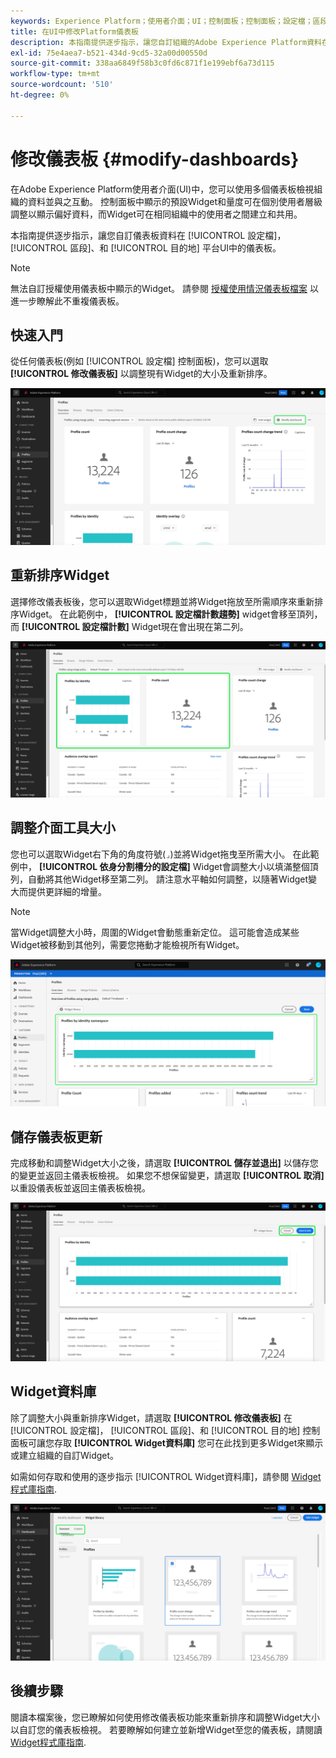 ```yaml
---
keywords: Experience Platform；使用者介面；UI；控制面板；控制面板；設定檔；區段；目的地；授權使用情況
title: 在UI中修改Platform儀表板
description: 本指南提供逐步指示，讓您自訂組織的Adobe Experience Platform資料在儀表板中的顯示方式。
exl-id: 75e4aea7-b521-434d-9cd5-32a00d00550d
source-git-commit: 338aa6849f58b3c0fd6c871f1e199ebf6a73d115
workflow-type: tm+mt
source-wordcount: '510'
ht-degree: 0%

---
```


# 修改儀表板 {#modify-dashboards}

在Adobe Experience Platform使用者介面(UI)中，您可以使用多個儀表板檢視組織的資料並與之互動。 控制面板中顯示的預設Widget和量度可在個別使用者層級調整以顯示偏好資料，而Widget可在相同組織中的使用者之間建立和共用。

本指南提供逐步指示，讓您自訂儀表板資料在 [!UICONTROL 設定檔]， [!UICONTROL 區段]、和 [!UICONTROL 目的地] 平台UI中的儀表板。

>[!NOTE]
>
>無法自訂授權使用儀表板中顯示的Widget。 請參閱 [授權使用情況儀表板檔案](../guides/license-usage.md) 以進一步瞭解此不重複儀表板。

## 快速入門

從任何儀表板(例如 [!UICONTROL 設定檔] 控制面板)，您可以選取 **[!UICONTROL 修改儀表板]** 以調整現有Widget的大小及重新排序。

![會反白顯示「修改」圖示板的「輪廓」圖示板。](../images/customization/modify-dashboard.png)

## 重新排序Widget

選擇修改儀表板後，您可以選取Widget標題並將Widget拖放至所需順序來重新排序Widget。 在此範例中， **[!UICONTROL 設定檔計數趨勢]** widget會移至頂列，而 **[!UICONTROL 設定檔計數]** Widget現在會出現在第二列。

![反白顯示具有兩個重新排序Widget的「設定檔」儀表板。](../images/customization/move-widget.png)

## 調整介面工具大小

您也可以選取Widget右下角的角度符號(`⌟`)並將Widget拖曳至所需大小。 在此範例中， **[!UICONTROL 依身分割槽分的設定檔]** Widget會調整大小以填滿整個頂列，自動將其他Widget移至第二列。 請注意水平軸如何調整，以隨著Widget變大而提供更詳細的增量。

>[!NOTE]
>
>當Widget調整大小時，周圍的Widget會動態重新定位。 這可能會造成某些Widget被移動到其他列，需要您捲動才能檢視所有Widget。

![反白顯示調整大小的Widget的「設定檔」圖示板。](../images/customization/resize-widget.png)

## 儲存儀表板更新

完成移動和調整Widget大小之後，請選取 **[!UICONTROL 儲存並退出]** 以儲存您的變更並返回主儀表板檢視。 如果您不想保留變更，請選取 **[!UICONTROL 取消]** 以重設儀表板並返回主儀表板檢視。

![「設定檔」圖示板會反白顯示「取消」和「儲存並退出」。](../images/customization/save-changes.png)

## Widget資料庫

除了調整大小與重新排序Widget，請選取 **[!UICONTROL 修改儀表板]** 在 [!UICONTROL 設定檔]， [!UICONTROL 區段]、和 [!UICONTROL 目的地] 控制面板可讓您存取 **[!UICONTROL Widget資料庫]** 您可在此找到更多Widget來顯示或建立組織的自訂Widget。

如需如何存取和使用的逐步指示 [!UICONTROL Widget資料庫]，請參閱 [Widget程式庫指南](widget-library.md).

![反白顯示「標準」和「自訂」的Widget程式庫工作區。](../images/customization/widget-library.png)

## 後續步驟

閱讀本檔案後，您已瞭解如何使用修改儀表板功能來重新排序和調整Widget大小以自訂您的儀表板檢視。 若要瞭解如何建立並新增Widget至您的儀表板，請閱讀 [Widget程式庫指南](widget-library.md).
